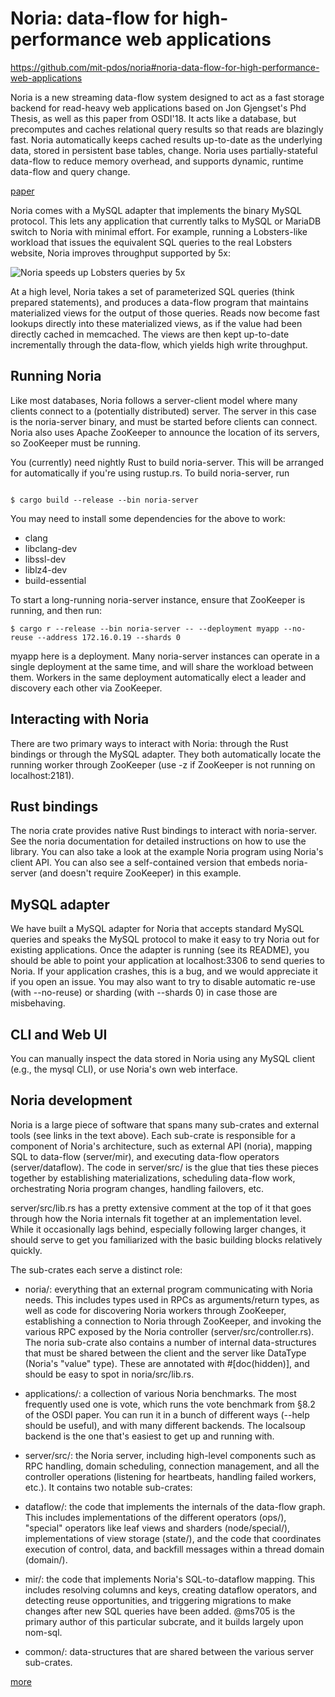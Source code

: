 # Noria: data-flow for high-performance web applications


https://github.com/mit-pdos/noria#noria-data-flow-for-high-performance-web-applications


Noria is a new streaming data-flow system designed to act as a fast storage backend for read-heavy web applications based on Jon Gjengset's Phd Thesis, as well as this paper from OSDI'18. It acts like a database, but precomputes and caches relational query results so that reads are blazingly fast. Noria automatically keeps cached results up-to-date as the underlying data, stored in persistent base tables, change. Noria uses partially-stateful data-flow to reduce memory overhead, and supports dynamic, runtime data-flow and query change.

[paper](res/noria_osdi18.pdf)


Noria comes with a MySQL adapter that implements the binary MySQL protocol. This lets any application that currently talks to MySQL or MariaDB switch to Noria with minimal effort. For example, running a Lobsters-like workload that issues the equivalent SQL queries to the real Lobsters website, Noria improves throughput supported by 5x:

![Noria speeds up Lobsters queries by 5x](https://camo.githubusercontent.com/78ce51ac3632b53db197c72494cca9ef6add620e934fa1ac134d96ca842ac281/68747470733a2f2f70656f706c652e637361696c2e6d69742e6564752f6d616c74652f70726f6a656374732f6e6f7269612f6c6f6273746572732d706572662e737667)

At a high level, Noria takes a set of parameterized SQL queries (think prepared statements), and produces a data-flow program that maintains materialized views for the output of those queries. Reads now become fast lookups directly into these materialized views, as if the value had been directly cached in memcached. The views are then kept up-to-date incrementally through the data-flow, which yields high write throughput.

## Running Noria
Like most databases, Noria follows a server-client model where many clients connect to a (potentially distributed) server. The server in this case is the noria-server binary, and must be started before clients can connect. Noria also uses Apache ZooKeeper to announce the location of its servers, so ZooKeeper must be running.

You (currently) need nightly Rust to build noria-server. This will be arranged for automatically if you're using rustup.rs. To build noria-server, run
```shell

$ cargo build --release --bin noria-server
```
You may need to install some dependencies for the above to work:

- clang
- libclang-dev
- libssl-dev
- liblz4-dev
- build-essential

To start a long-running noria-server instance, ensure that ZooKeeper is running, and then run:
```shell
$ cargo r --release --bin noria-server -- --deployment myapp --no-reuse --address 172.16.0.19 --shards 0
```
myapp here is a deployment. Many noria-server instances can operate in a single deployment at the same time, and will share the workload between them. Workers in the same deployment automatically elect a leader and discovery each other via ZooKeeper.

## Interacting with Noria
There are two primary ways to interact with Noria: through the Rust bindings or through the MySQL adapter. They both automatically locate the running worker through ZooKeeper (use -z if ZooKeeper is not running on localhost:2181).

## Rust bindings
The noria crate provides native Rust bindings to interact with noria-server. See the noria documentation for detailed instructions on how to use the library. You can also take a look at the example Noria program using Noria's client API. You can also see a self-contained version that embeds noria-server (and doesn't require ZooKeeper) in this example.

## MySQL adapter
We have built a MySQL adapter for Noria that accepts standard MySQL queries and speaks the MySQL protocol to make it easy to try Noria out for existing applications. Once the adapter is running (see its README), you should be able to point your application at localhost:3306 to send queries to Noria. If your application crashes, this is a bug, and we would appreciate it if you open an issue. You may also want to try to disable automatic re-use (with --no-reuse) or sharding (with --shards 0) in case those are misbehaving.

## CLI and Web UI
You can manually inspect the data stored in Noria using any MySQL client (e.g., the mysql CLI), or use Noria's own web interface.

## Noria development
Noria is a large piece of software that spans many sub-crates and external tools (see links in the text above). Each sub-crate is responsible for a component of Noria's architecture, such as external API (noria), mapping SQL to data-flow (server/mir), and executing data-flow operators (server/dataflow). The code in server/src/ is the glue that ties these pieces together by establishing materializations, scheduling data-flow work, orchestrating Noria program changes, handling failovers, etc.

server/src/lib.rs has a pretty extensive comment at the top of it that goes through how the Noria internals fit together at an implementation level. While it occasionally lags behind, especially following larger changes, it should serve to get you familiarized with the basic building blocks relatively quickly.

The sub-crates each serve a distinct role:

- noria/: everything that an external program communicating with Noria needs. This includes types used in RPCs as arguments/return types, as well as code for discovering Noria workers through ZooKeeper, establishing a connection to Noria through ZooKeeper, and invoking the various RPC exposed by the Noria controller (server/src/controller.rs). The noria sub-crate also contains a number of internal data-structures that must be shared between the client and the server like DataType (Noria's "value" type). These are annotated with #[doc(hidden)], and should be easy to spot in noria/src/lib.rs.

- applications/: a collection of various Noria benchmarks. The most frequently used one is vote, which runs the vote benchmark from §8.2 of the OSDI paper. You can run it in a bunch of different ways (--help should be useful), and with many different backends. The localsoup backend is the one that's easiest to get up and running with.

- server/src/: the Noria server, including high-level components such as RPC handling, domain scheduling, connection management, and all the controller operations (listening for heartbeats, handling failed workers, etc.). It contains two notable sub-crates:

- dataflow/: the code that implements the internals of the data-flow graph. This includes implementations of the different operators (ops/), "special" operators like leaf views and sharders (node/special/), implementations of view storage (state/), and the code that coordinates execution of control, data, and backfill messages within a thread domain (domain/).
- mir/: the code that implements Noria's SQL-to-dataflow mapping. This includes resolving columns and keys, creating dataflow operators, and detecting reuse opportunities, and triggering migrations to make changes after new SQL queries have been added. @ms705 is the primary author of this particular subcrate, and it builds largely upon nom-sql.
- common/: data-structures that are shared between the various server sub-crates.


[more](https://github.com/mit-pdos/noria#noria-data-flow-for-high-performance-web-applications)